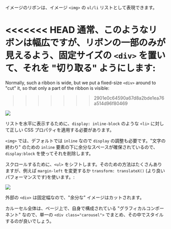イメージのリボンは、イメージ `<img>` の `ul/li` リストとして表現できます。

<<<<<<< HEAD
通常、このようなリボンは幅広ですが、リボンの一部のみが見えるよう、固定サイズの `<div>` を置いて、それを "切り取る" ようにします:
=======
Normally, such a ribbon is wide, but we put a fixed-size `<div>` around to "cut" it, so that only a part of the ribbon is visible:
>>>>>>> 2901e0c64590a67d8a2bde1ea76a514d96f80469

![](carousel1.svg)

リストを水平に表示するために、`display: inline-block` のような `<li>` に対して正しい CSS プロパティを適用する必要があります。

`<img>` では、デフォルトでは `inline` なので `display` の調整も必要です。"文字の終わり" のための `inline` 要素の下に余分なスペースが確保されているので、`display:block` を使ってそれを削除します。

スクロールするために、`<ul>` をシフトします。そのための方法はたくさんありますが、例えば `margin-left` を変更するか `transform: translateX()` (より良いパフォーマンスです)を使います。:

![](carousel2.svg)

外部の `<div>` は固定幅なので、"余分な" イメージはカットされます。

カルーセル全体は、ページ上で、自身で構成されている "グラフィカルコンポーネント" なので、単一の `<div class="carousel">` でまとめ、その中でスタイルするのが良いでしょう。
